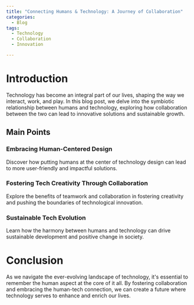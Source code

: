 ```yaml
---
title: "Connecting Humans & Technology: A Journey of Collaboration"
categories:
  - Blog
tags:
  - Technology
  - Collaboration
  - Innovation

---
```


# Introduction
Technology has become an integral part of our lives, shaping the way we interact, work, and play. In this blog post, we delve into the symbiotic relationship between humans and technology, exploring how collaboration between the two can lead to innovative solutions and sustainable growth.

## Main Points
### Embracing Human-Centered Design
Discover how putting humans at the center of technology design can lead to more user-friendly and impactful solutions.

### Fostering Tech Creativity Through Collaboration
Explore the benefits of teamwork and collaboration in fostering creativity and pushing the boundaries of technological innovation.

### Sustainable Tech Evolution
Learn how the harmony between humans and technology can drive sustainable development and positive change in society.

# Conclusion
As we navigate the ever-evolving landscape of technology, it's essential to remember the human aspect at the core of it all. By fostering collaboration and embracing the human-tech connection, we can create a future where technology serves to enhance and enrich our lives.